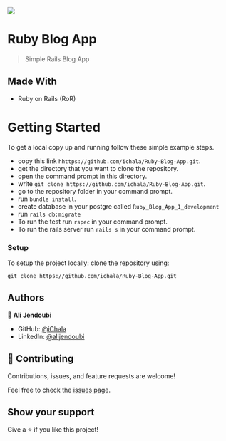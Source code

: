 ![](https://img.shields.io/badge/Microverse-blueviolet)

# Ruby Blog App

> Simple Rails Blog App

## Made With

- Ruby on Rails (RoR)


# Getting Started

To get a local copy up and running follow these simple example steps.

- copy this link `hhttps://github.com/ichala/Ruby-Blog-App.git`.
- get the directory that you want to clone the repository.
- open the command prompt in this directory.
- write `git clone https://github.com/ichala/Ruby-Blog-App.git`.
- go to the repository folder in your command prompt.
- run `bundle install`.
- create database in your postgre called `Ruby_Blog_App_1_development`
- run `rails db:migrate`
- To run the test run `rspec` in your command prompt.
- To run the rails server run  `rails s` in your command prompt.

### Setup

To setup the project locally: clone the repository using:

```
git clone https://github.com/ichala/Ruby-Blog-App.git
```

## Authors

👤 **Ali Jendoubi**

- GitHub: [@iChala](https://github.com/ichala/)
- LinkedIn: [@alijendoubi](https://www.linkedin.com/in/alijendoubi/)
## 🤝 Contributing

Contributions, issues, and feature requests are welcome!

Feel free to check the [issues page](../../issues/).

## Show your support

Give a ⭐️ if you like this project!
